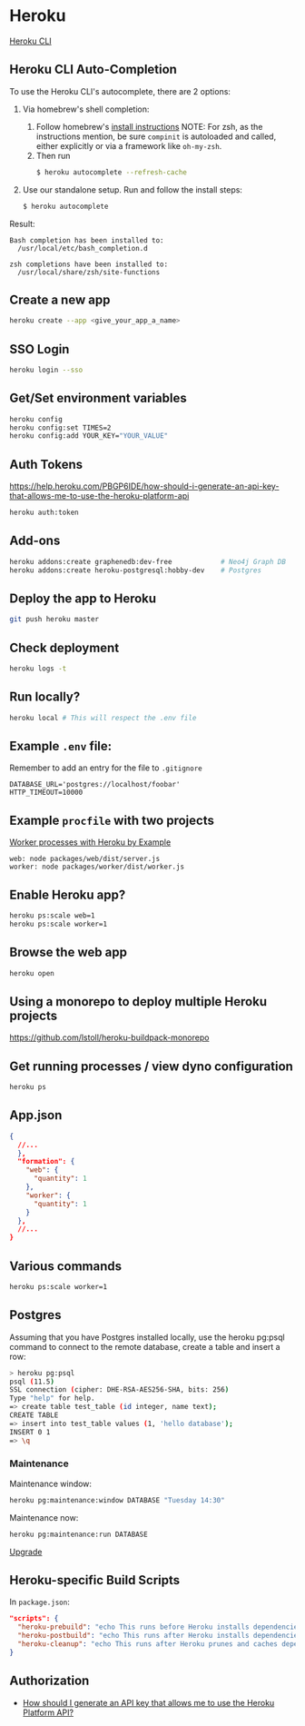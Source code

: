 # Heroku

[Heroku CLI](https://devcenter.heroku.com/articles/heroku-cli)

## Heroku CLI Auto-Completion

To use the Heroku CLI's autocomplete, there are 2 options:

1. Via homebrew's shell completion:

    1. Follow homebrew's [install instructions](https://docs.brew.sh/Shell-Completion)
       NOTE: For zsh, as the instructions mention, be sure `compinit` is autoloaded and called, either explicitly or via a framework like `oh-my-zsh`.
    2. Then run
        ```bash
        $ heroku autocomplete --refresh-cache
        ```

2. Use our standalone setup. Run and follow the install steps:
    ```bash
    $ heroku autocomplete
    ```

Result:

```
Bash completion has been installed to:
  /usr/local/etc/bash_completion.d

zsh completions have been installed to:
  /usr/local/share/zsh/site-functions
```

## Create a new app

```bash
heroku create --app <give_your_app_a_name>
```

## SSO Login

```bash
heroku login --sso
```

## Get/Set environment variables

```bash
heroku config
heroku config:set TIMES=2
heroku config:add YOUR_KEY="YOUR_VALUE"
```

## Auth Tokens

https://help.heroku.com/PBGP6IDE/how-should-i-generate-an-api-key-that-allows-me-to-use-the-heroku-platform-api

```bash
heroku auth:token
```

## Add-ons

```bash
heroku addons:create graphenedb:dev-free            # Neo4j Graph DB
heroku addons:create heroku-postgresql:hobby-dev    # Postgres
```

## Deploy the app to Heroku

```bash
git push heroku master
```

## Check deployment

```bash
heroku logs -t
```

## Run locally?

```bash
heroku local # This will respect the .env file
```

## Example `.env` file:

Remember to add an entry for the file to `.gitignore`

```
DATABASE_URL='postgres://localhost/foobar'
HTTP_TIMEOUT=10000
```

## Example `procfile` with two projects

[Worker processes with Heroku by Example](https://codeburst.io/worker-processes-with-heroku-by-example-49863913008f)

```
web: node packages/web/dist/server.js
worker: node packages/worker/dist/worker.js
```

## Enable Heroku app?

```bash
heroku ps:scale web=1
heroku ps:scale worker=1
```

## Browse the web app

```bash
heroku open
```

## Using a monorepo to deploy multiple Heroku projects

https://github.com/lstoll/heroku-buildpack-monorepo

## Get running processes / view dyno configuration

```bash
heroku ps
```

## App.json

```json
{
  //...
  },
  "formation": {
    "web": {
      "quantity": 1
    },
    "worker": {
      "quantity": 1
    }
  },
  //...
}
```

## Various commands

```bash
heroku ps:scale worker=1
```

## Postgres

Assuming that you have Postgres installed locally, use the heroku pg:psql command to connect to the remote database, create a table and insert a row:

```bash
> heroku pg:psql
psql (11.5)
SSL connection (cipher: DHE-RSA-AES256-SHA, bits: 256)
Type "help" for help.
=> create table test_table (id integer, name text);
CREATE TABLE
=> insert into test_table values (1, 'hello database');
INSERT 0 1
=> \q
```

### Maintenance

Maintenance window:

```bash
heroku pg:maintenance:window DATABASE "Tuesday 14:30"
```

Maintenance now:

```bash
heroku pg:maintenance:run DATABASE
```

[Upgrade](https://devcenter.heroku.com/articles/upgrading-heroku-postgres-databases)

## Heroku-specific Build Scripts

In `package.json`:

```json
"scripts": {
  "heroku-prebuild": "echo This runs before Heroku installs dependencies.",
  "heroku-postbuild": "echo This runs after Heroku installs dependencies, but before Heroku prunes and caches dependencies.",
  "heroku-cleanup": "echo This runs after Heroku prunes and caches dependencies."
}
```

## Authorization

-   [How should I generate an API key that allows me to use the Heroku Platform API?](https://help.heroku.com/PBGP6IDE/how-should-i-generate-an-api-key-that-allows-me-to-use-the-heroku-platform-api)
